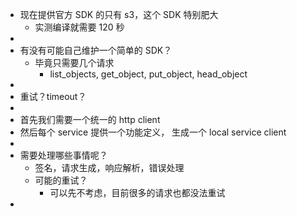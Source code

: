- 现在提供官方 SDK 的只有 s3，这个 SDK 特别肥大
	- 实测编译就需要 120 秒
-
- 有没有可能自己维护一个简单的 SDK？
	- 毕竟只需要几个请求
		- list_objects, get_object, put_object, head_object
-
- 重试？timeout？
-
- 首先我们需要一个统一的 http client
- 然后每个 service 提供一个功能定义， 生成一个 local service client
-
- 需要处理哪些事情呢？
	- 签名，请求生成，响应解析，错误处理
	- 可能的重试？
		- 可以先不考虑，目前很多的请求也都没法重试
-